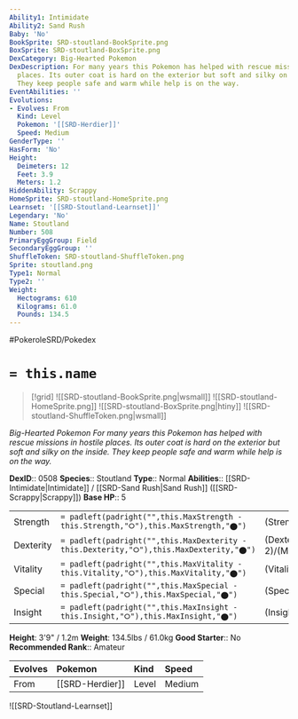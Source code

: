 ```yaml
---
Ability1: Intimidate
Ability2: Sand Rush
Baby: 'No'
BookSprite: SRD-stoutland-BookSprite.png
BoxSprite: SRD-stoutland-BoxSprite.png
DexCategory: Big-Hearted Pokemon
DexDescription: For many years this Pokemon has helped with rescue missions in hostile
  places. Its outer coat is hard on the exterior but soft and silky on the inside.
  They keep people safe and warm while help is on the way.
EventAbilities: ''
Evolutions:
- Evolves: From
  Kind: Level
  Pokemon: '[[SRD-Herdier]]'
  Speed: Medium
GenderType: ''
HasForm: 'No'
Height:
  Deimeters: 12
  Feet: 3.9
  Meters: 1.2
HiddenAbility: Scrappy
HomeSprite: SRD-stoutland-HomeSprite.png
Learnset: '[[SRD-Stoutland-Learnset]]'
Legendary: 'No'
Name: Stoutland
Number: 508
PrimaryEggGroup: Field
SecondaryEggGroup: ''
ShuffleToken: SRD-stoutland-ShuffleToken.png
Sprite: stoutland.png
Type1: Normal
Type2: ''
Weight:
  Hectograms: 610
  Kilograms: 61.0
  Pounds: 134.5
---
```


#PokeroleSRD/Pokedex

# `= this.name`

> [!grid]
> ![[SRD-stoutland-BookSprite.png|wsmall]]
> ![[SRD-stoutland-HomeSprite.png]]
> ![[SRD-stoutland-BoxSprite.png|htiny]]
> ![[SRD-stoutland-ShuffleToken.png|wsmall]]


*Big-Hearted Pokemon*
*For many years this Pokemon has helped with rescue missions in hostile places. Its outer coat is hard on the exterior but soft and silky on the inside. They keep people safe and warm while help is on the way.*

**DexID**:: 0508
**Species**:: Stoutland
**Type**:: Normal
**Abilities**:: [[SRD-Intimidate|Intimidate]] / [[SRD-Sand Rush|Sand Rush]] ([[SRD-Scrappy|Scrappy]])
**Base HP**:: 5

|           |                                                                                        |                                          |
| --------- | -------------------------------------------------------------------------------------- | ---------------------------------------- |
| Strength  | `= padleft(padright("",this.MaxStrength - this.Strength,"⭘"),this.MaxStrength,"⬤")`    | (Strength::3)/(MaxStrength::6)   |
| Dexterity | `= padleft(padright("",this.MaxDexterity - this.Dexterity,"⭘"),this.MaxDexterity,"⬤")` | (Dexterity:: 2)/(MaxDexterity::5) |
| Vitality  | `= padleft(padright("",this.MaxVitality - this.Vitality,"⭘"),this.MaxVitality,"⬤")`    | (Vitality::2)/(MaxVitality::5)   |
| Special   | `= padleft(padright("",this.MaxSpecial - this.Special,"⭘"),this.MaxSpecial,"⬤")`       | (Special::2)/(MaxSpecial::4)     |
| Insight   | `= padleft(padright("",this.MaxInsight - this.Insight,"⭘"),this.MaxInsight,"⬤")`       | (Insight::2)/(MaxInsight::5)     |

**Height**: 3'9" / 1.2m
**Weight**: 134.5lbs / 61.0kg
**Good Starter**:: No
**Recommended Rank**:: Amateur

| Evolves   | Pokemon         | Kind   | Speed   |
|:----------|:----------------|:-------|:--------|
| From      | [[SRD-Herdier]] | Level  | Medium  |

![[SRD-Stoutland-Learnset]]